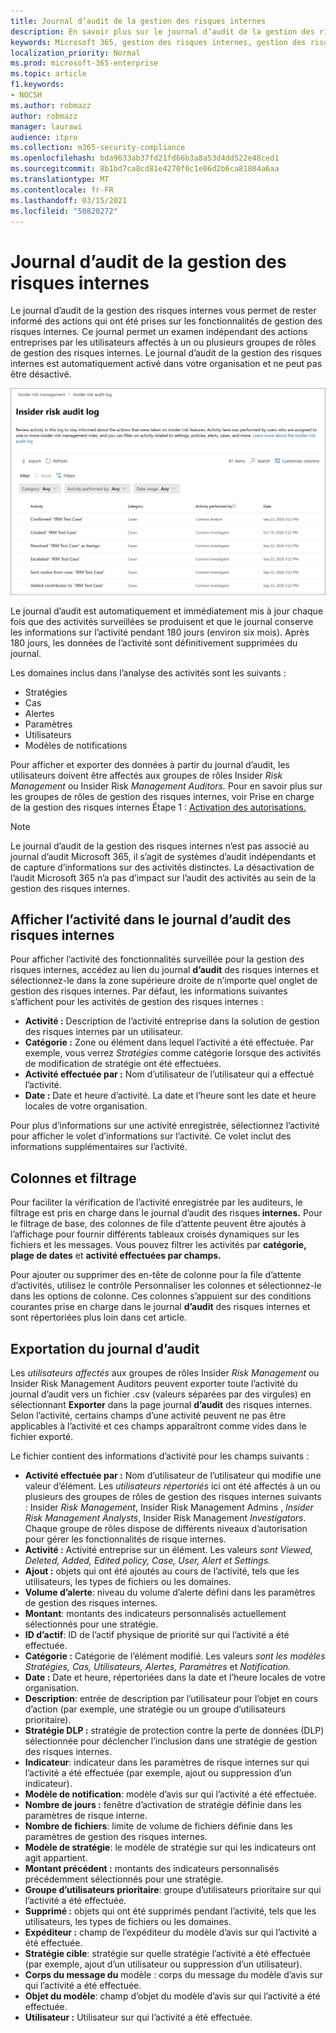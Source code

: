 ```yaml
---
title: Journal d’audit de la gestion des risques internes
description: En savoir plus sur le journal d’audit de la gestion des risques internes dans Microsoft 365
keywords: Microsoft 365, gestion des risques internes, gestion des risques, conformité
localization_priority: Normal
ms.prod: microsoft-365-enterprise
ms.topic: article
f1.keywords:
- NOCSH
ms.author: robmazz
author: robmazz
manager: laurawi
audience: itpro
ms.collection: m365-security-compliance
ms.openlocfilehash: bda9633ab37fd21fd66b3a8a53d4dd522e48ced1
ms.sourcegitcommit: 8b1bd7ca8cd81e4270f0c1e06d2b6ca81804a6aa
ms.translationtype: MT
ms.contentlocale: fr-FR
ms.lasthandoff: 03/15/2021
ms.locfileid: "50820272"
---
```

# <a name="insider-risk-management-audit-log"></a>Journal d’audit de la gestion des risques internes

Le journal d’audit de la gestion des risques internes vous permet de rester informé des actions qui ont été prises sur les fonctionnalités de gestion des risques internes. Ce journal permet un examen indépendant des actions entreprises par les utilisateurs affectés à un ou plusieurs groupes de rôles de gestion des risques internes. Le journal d’audit de la gestion des risques internes est automatiquement activé dans votre organisation et ne peut pas être désactivé.

![Journal d’audit de la gestion des risques internes](../media/insider-risk-audit-log.png)

Le journal d’audit est automatiquement et immédiatement mis à jour chaque fois que des activités surveillées se produisent et que le journal conserve les informations sur l’activité pendant 180 jours (environ six mois). Après 180 jours, les données de l’activité sont définitivement supprimées du journal.

Les domaines inclus dans l’analyse des activités sont les suivants :

- Stratégies
- Cas
- Alertes
- Paramètres
- Utilisateurs
- Modèles de notifications

Pour afficher et exporter des données à partir du journal d’audit, les utilisateurs doivent être affectés aux groupes de rôles Insider *Risk Management* ou Insider Risk *Management Auditors.* Pour en savoir plus sur les groupes de rôles de gestion des risques internes, voir Prise en charge de la gestion des risques internes Étape 1 : [Activation des autorisations.](insider-risk-management-configure.md#step-1-enable-permissions-for-insider-risk-management)

>[!NOTE]
>Le journal d’audit de la gestion des risques internes n’est pas associé au journal d’audit Microsoft 365, il s’agit de systèmes d’audit indépendants et de capture d’informations sur des activités distinctes. La désactivation de l’audit Microsoft 365 n’a pas d’impact sur l’audit des activités au sein de la gestion des risques internes.

## <a name="view-activity-in-the-insider-risk-audit-log"></a>Afficher l’activité dans le journal d’audit des risques internes

Pour afficher l’activité des fonctionnalités surveillée pour la gestion des risques internes, accédez au lien du journal **d’audit** des risques internes et sélectionnez-le dans la zone supérieure droite de n’importe quel onglet de gestion des risques internes. Par défaut, les informations suivantes s’affichent pour les activités de gestion des risques internes :

- **Activité :** Description de l’activité entreprise dans la solution de gestion des risques internes par un utilisateur.
- **Catégorie :** Zone ou élément dans lequel l’activité a été effectuée. Par exemple, vous verrez *Stratégies* comme catégorie lorsque des activités de modification de stratégie ont été effectuées.
- **Activité effectuée par :** Nom d’utilisateur de l’utilisateur qui a effectué l’activité.
- **Date :** Date et heure d’activité. La date et l’heure sont les date et heure locales de votre organisation.

Pour plus d’informations sur une activité enregistrée, sélectionnez l’activité pour afficher le volet d’informations sur l’activité. Ce volet inclut des informations supplémentaires sur l’activité.

## <a name="columns-and-filtering"></a>Colonnes et filtrage

Pour faciliter la vérification de l’activité enregistrée par les auditeurs, le filtrage est pris en charge dans le journal d’audit des risques **internes.** Pour le filtrage de base, des colonnes de file d’attente peuvent être ajoutés à l’affichage pour fournir différents tableaux croisés dynamiques sur les fichiers et les messages. Vous pouvez filtrer les activités par **catégorie, plage de dates** et **activité effectuées par champs.**

Pour ajouter ou supprimer des en-tête  de colonne pour la file d’attente d’activités, utilisez le contrôle Personnaliser les colonnes et sélectionnez-le dans les options de colonne. Ces colonnes s’appuient sur des conditions courantes prise en charge dans le journal **d’audit** des risques internes et sont répertoriées plus loin dans cet article.

## <a name="audit-log-export"></a>Exportation du journal d’audit

Les *utilisateurs affectés* aux groupes de rôles Insider *Risk Management* ou Insider Risk Management Auditors peuvent exporter toute l’activité du journal d’audit vers un fichier .csv (valeurs séparées par des virgules) en sélectionnant **Exporter** dans la page journal **d’audit** des risques internes. Selon l’activité, certains champs d’une activité peuvent ne pas être applicables à l’activité et ces champs apparaîtront comme vides dans le fichier exporté.

Le fichier contient des informations d’activité pour les champs suivants :

- **Activité effectuée par :** Nom d’utilisateur de l’utilisateur qui modifie une valeur d’élément. Les *utilisateurs répertoriés* ici ont été [](insider-risk-management-configure.md#step-1-enable-permissions-for-insider-risk-management)affectés à un ou plusieurs des groupes de rôles de gestion des risques internes suivants : Insider *Risk Management*, Insider Risk Management Admins , *Insider Risk Management Analysts*, Insider Risk Management *Investigators*. Chaque groupe de rôles dispose de différents niveaux d’autorisation pour gérer les fonctionnalités de risque internes.
- **Activité :** Activité entreprise sur un élément. Les valeurs *sont Viewed, Deleted, Added, Edited policy, Case, User, Alert et* *Settings.*
- **Ajout :** objets qui ont été ajoutés au cours de l’activité, tels que les utilisateurs, les types de fichiers ou les domaines.
- **Volume d’alerte**: niveau du volume d’alerte défini dans les paramètres de gestion des risques internes.
- **Montant**: montants des indicateurs personnalisés actuellement sélectionnés pour une stratégie.
- **ID d’actif**: ID de l’actif physique de priorité sur qui l’activité a été effectuée.
- **Catégorie :** Catégorie de l’élément modifié. Les valeurs *sont les modèles Stratégies, Cas, Utilisateurs, Alertes, Paramètres* et *Notification.*
- **Date :** Date et heure, répertoriées dans la date et l’heure locales de votre organisation.
- **Description**: entrée de description par l’utilisateur pour l’objet en cours d’action (par exemple, une stratégie ou un groupe d’utilisateurs prioritaire).
- **Stratégie DLP :** stratégie de protection contre la perte de données (DLP) sélectionnée pour déclencher l’inclusion dans une stratégie de gestion des risques internes.
- **Indicateur**: indicateur dans les paramètres de risque internes sur qui l’activité a été effectuée (par exemple, ajout ou suppression d’un indicateur).
- **Modèle de notification**: modèle d’avis sur qui l’activité a été effectuée.
- **Nombre de jours :** fenêtre d’activation de stratégie définie dans les paramètres de risque interne.
- **Nombre de fichiers**: limite de volume de fichiers définie dans les paramètres de gestion des risques internes.
- **Modèle de stratégie**: le modèle de stratégie sur qui les indicateurs ont agit appartient.
- **Montant précédent :** montants des indicateurs personnalisés précédemment sélectionnés pour une stratégie.
- **Groupe d’utilisateurs prioritaire**: groupe d’utilisateurs prioritaire sur qui l’activité a été effectuée.
- **Supprimé :** objets qui ont été supprimés pendant l’activité, tels que les utilisateurs, les types de fichiers ou les domaines.
- **Expéditeur :** champ de l’expéditeur du modèle d’avis sur qui l’activité a été effectuée.
- **Stratégie cible**: stratégie sur quelle stratégie l’activité a été effectuée (par exemple, ajout d’un utilisateur ou suppression d’un utilisateur).
- **Corps du message du** modèle : corps du message du modèle d’avis sur qui l’activité a été effectuée.
- **Objet du modèle**: champ d’objet du modèle d’avis sur qui l’activité a été effectuée.
- **Utilisateur :** Utilisateur sur qui l’activité a été effectuée.
